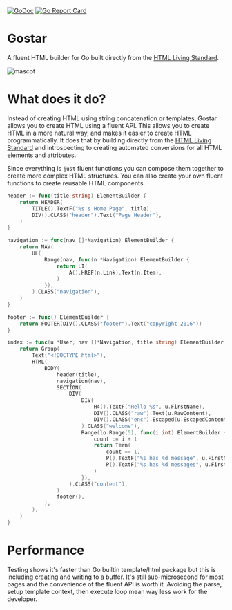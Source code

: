 [![GoDoc](https://godoc.org/github.com/delaneyj/gostar?status.svg)](http://godoc.org/github.com/delaneyj/gostar)
[![Go Report Card](https://goreportcard.com/badge/github.com/delaneyj/gostar)](https://goreportcard.com/report/github.com/delaneyj/gostar)

# Gostar

A fluent HTML builder for Go built directly from the [HTML Living Standard](https://html.spec.whatwg.org/).

![mascot](docs/mascot.png)

# What does it do?

Instead of creating HTML using string concatenation or templates, Gostar allows you to create HTML using a fluent API. This allows you to create HTML in a more natural way, and makes it easier to create HTML programmatically.  It does that by building directly from the [HTML Living Standard](https://html.spec.whatwg.org/) and introspecting to creating automated conversions for all HTML elements and attributes.

Since everything is `just` fluent functions you can compose them together to create more complex HTML structures.  You can also create your own fluent functions to create reusable HTML components.
```go
header := func(title string) ElementBuilder {
    return HEADER(
        TITLE().TextF("%s's Home Page", title),
        DIV().CLASS("header").Text("Page Header"),
    )
}

navigation := func(nav []*Navigation) ElementBuilder {
    return NAV(
        UL(
            Range(nav, func(n *Navigation) ElementBuilder {
                return LI(
                    A().HREF(n.Link).Text(n.Item),
                )
            }),
        ).CLASS("navigation"),
    )
}

footer := func() ElementBuilder {
    return FOOTER(DIV().CLASS("footer").Text("copyright 2016"))
}

index := func(u *User, nav []*Navigation, title string) ElementBuilder {
    return Group(
        Text("<!DOCTYPE html>"),
        HTML(
            BODY(
                header(title),
                navigation(nav),
                SECTION(
                    DIV(
                        DIV(
                            H4().TextF("Hello %s", u.FirstName),
                            DIV().CLASS("raw").Text(u.RawContent),
                            DIV().CLASS("enc").Escaped(u.EscapedContent),
                        ).CLASS("welcome"),
                        Range(lo.Range(5), func(i int) ElementBuilder {
                            count := i + 1
                            return Tern(
                                count == 1,
                                P().TextF("%s has %d message", u.FirstName, count),
                                P().TextF("%s has %d messages", u.FirstName, count),
                            )
                        }),
                    ).CLASS("content"),
                ),
                footer(),
            ),
        ),
    )
}
```

# Performance

Testing shows it's faster than Go builtin template/html package but this is including creating and writing to a buffer.  It's still sub-microsecond for most pages and the convenience of the fluent API is worth it.  Avoiding the parse, setup template context, then execute loop mean way less work for the developer.



